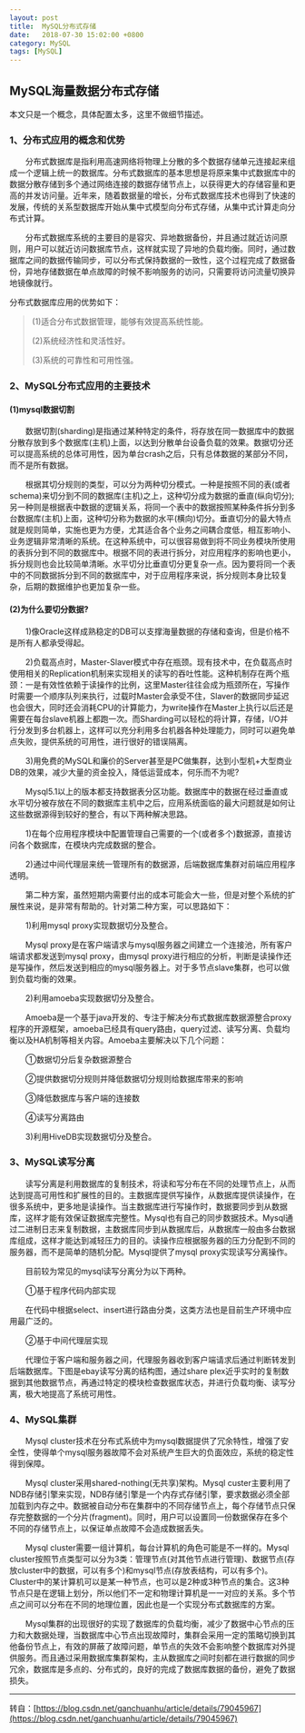 ```yaml
---
layout: post
title:  MySQL分布式存储
date:   2018-07-30 15:02:00 +0800
category: MySQL
tags: [MySQL]
---
```


## MySQL海量数据分布式存储

本文只是一个概念，具体配置太多，这里不做细节描述。

### 1、分布式应用的概念和优势

　　分布式数据库是指利用高速网络将物理上分散的多个数据存储单元连接起来组成一个逻辑上统一的数据库。分布式数据库的基本思想是将原来集中式数据库中的数据分散存储到多个通过网络连接的数据存储节点上，以获得更大的存储容量和更高的并发访问量。近年来，随着数据量的增长，分布式数据库技术也得到了快速的发展，传统的关系型数据库开始从集中式模型向分布式存储，从集中式计算走向分布式计算。

　　分布式数据库系统的主要目的是容灾、异地数据备份，并且通过就近访问原则，用户可以就近访问数据库节点，这样就实现了异地的负载均衡。同时，通过数据库之间的数据传输同步，可以分布式保持数据的一致性，这个过程完成了数据备份，异地存储数据在单点故障的时候不影响服务的访问，只需要将访问流量切换异地镜像就行。

分布式数据库应用的优势如下：

>(1)适合分布式数据管理，能够有效提高系统性能。
>
>(2)系统经济性和灵活性好。
>
>(3)系统的可靠性和可用性强。

### 2、MySQL分布式应用的主要技术

#### (1)mysql数据切割

　　数据切割(sharding)是指通过某种特定的条件，将存放在同一数据库中的数据分散存放到多个数据库(主机)上面，以达到分散单台设备负载的效果。数据切分还可以提高系统的总体可用性，因为单台crash之后，只有总体数据的某部分不同，而不是所有数据。

　　根据其切分规则的类型，可以分为两种切分模式。一种是按照不同的表(或者schema)来切分到不同的数据库(主机)之上，这种切分成为数据的垂直(纵向切分);另一种则是根据表中数据的逻辑关系，将同一个表中的数据按照某种条件拆分到多台数据库(主机)上面，这种切分称为数据的水平(横向)切分。垂直切分的最大特点就是规则简单，实施也更为方便，尤其适合各个业务之间耦合度低，相互影响小、业务逻辑非常清晰的系统。在这种系统中，可以很容易做到将不同业务模块所使用的表拆分到不同的数据库中。根据不同的表进行拆分，对应用程序的影响也更小，拆分规则也会比较简单清晰。水平切分比垂直切分更复杂一点。因为要将同一个表中的不同数据拆分到不同的数据库中，对于应用程序来说，拆分规则本身比较复杂，后期的数据维护也更加复杂一些。

#### (2)为什么要切分数据?

　　1)像Oracle这样成熟稳定的DB可以支撑海量数据的存储和查询，但是价格不是所有人都承受得起。

　　2)负载高点时，Master-Slaver模式中存在瓶颈。现有技术中，在负载高点时使用相关的Replication机制来实现相关的读写的吞吐性能。这种机制存在两个瓶颈：一是有效性依赖于读操作的比例，这里Master往往会成为瓶颈所在，写操作时需要一个顺序队列来执行，过载时Master会承受不住，Slaver的数据同步延迟也会很大，同时还会消耗CPU的计算能力，为write操作在Master上执行以后还是需要在每台slave机器上都跑一次。而Sharding可以轻松的将计算，存储，I/O并行分发到多台机器上，这样可以充分利用多台机器各种处理能力，同时可以避免单点失败，提供系统的可用性，进行很好的错误隔离。

　　3)用免费的MySQL和廉价的Server甚至是PC做集群，达到小型机+大型商业DB的效果，减少大量的资金投入，降低运营成本，何乐而不为呢?

　　Mysql5.1以上的版本都支持数据表分区功能。数据库中的数据在经过垂直或水平切分被存放在不同的数据库主机中之后，应用系统面临的最大问题就是如何让这些数据源得到较好的整合，有以下两种解决思路。

　　1)在每个应用程序模块中配置管理自己需要的一个(或者多个)数据源，直接访问各个数据库，在模块内完成数据的整合。

　　2)通过中间代理层来统一管理所有的数据源，后端数据库集群对前端应用程序透明。

　　第二种方案，虽然短期内需要付出的成本可能会大一些，但是对整个系统的扩展性来说，是非常有帮助的。针对第二种方案，可以思路如下：

　　1)利用mysql proxy实现数据切分及整合。

　　Mysql proxy是在客户端请求与mysql服务器之间建立一个连接池，所有客户端请求都发送到mysql proxy，由mysql proxy进行相应的分析，判断是读操作还是写操作，然后发送到相应的mysql服务器上。对于多节点slave集群，也可以做到负载均衡的效果。

　　2)利用amoeba实现数据切分及整合。

　　Amoeba是一个基于java开发的、专注于解决分布式数据库数据源整合proxy程序的开源框架，amoeba已经具有query路由，query过滤、读写分离、负载均衡以及HA机制等相关内容。Amoeba主要解决以下几个问题：

　　①数据切分后复杂数据源整合

　　②提供数据切分规则并降低数据切分规则给数据库带来的影响

　　③降低数据库与客户端的连接数

　　④读写分离路由

　　3)利用HiveDB实现数据切分及整合。

### 3、MySQL读写分离

　　读写分离是利用数据库的复制技术，将读和写分布在不同的处理节点上，从而达到提高可用性和扩展性的目的。主数据库提供写操作，从数据库提供读操作，在很多系统中，更多地是读操作。当主数据库进行写操作时，数据要同步到从数据库，这样才能有效保证数据库完整性。Mysql也有自己的同步数据技术。Mysql通过二进制日志来复制数据，主数据库同步到从数据库后，从数据库一般由多台数据库组成，这样才能达到减轻压力的目的。读操作应根据服务器的压力分配到不同的服务器，而不是简单的随机分配。Mysql提供了mysql proxy实现读写分离操作。

　　目前较为常见的mysql读写分离分为以下两种。

　　①基于程序代码内部实现

　　在代码中根据select、insert进行路由分类，这类方法也是目前生产环境中应用最广泛的。

　　②基于中间代理层实现

　　代理位于客户端和服务器之间，代理服务器收到客户端请求后通过判断转发到后端数据库。下图是ebay读写分离的结构图，通过share plex近乎实时的复制数据到其他数据节点，再通过特定的模块检查数据库状态，并进行负载均衡、读写分离，极大地提高了系统可用性。

### 4、MySQL集群

　　Mysql cluster技术在分布式系统中为mysql数据提供了冗余特性，增强了安全性，使得单个mysql服务器故障不会对系统产生巨大的负面效应，系统的稳定性得到保障。

　　Mysql cluster采用shared-nothing(无共享)架构。Mysql custer主要利用了NDB存储引擎来实现，NDB存储引擎是一个内存式存储引擎，要求数据必须全部加载到内存之中。数据被自动分布在集群中的不同存储节点上，每个存储节点只保存完整数据的一个分片(fragment)。同时，用户可以设置同一份数据保存在多个不同的存储节点上，以保证单点故障不会造成数据丢失。

　　Mysql cluster需要一组计算机，每台计算机的角色可能是不一样的。Mysql cluster按照节点类型可以分为3类：管理节点(对其他节点进行管理)、数据节点(存放cluster中的数据，可以有多个)和mysql节点(存放表结构，可以有多个)。Cluster中的某计算机可以是某一种节点，也可以是2种或3种节点的集合。这3种节点只是在逻辑上划分，所以他们不一定和物理计算机是一一对应的关系。多个节点之间可以分布在不同的地理位置，因此也是一个实现分布式数据库的方案。

　　Mysql集群的出现很好的实现了数据库的负载均衡，减少了数据中心节点的压力和大数据处理，当数据库中心节点出现故障时，集群会采用一定的策略切换到其他备份节点上，有效的屏蔽了故障问题，单节点的失效不会影响整个数据库对外提供服务。而且通过采用数据库集群架构，主从数据库之间时刻都在进行数据的同步冗余，数据库是多点的、分布式的，良好的完成了数据库数据的备份，避免了数据损失。

- - -

转自：[https://blog.csdn.net/ganchuanhu/article/details/79045967](https://blog.csdn.net/ganchuanhu/article/details/79045967)